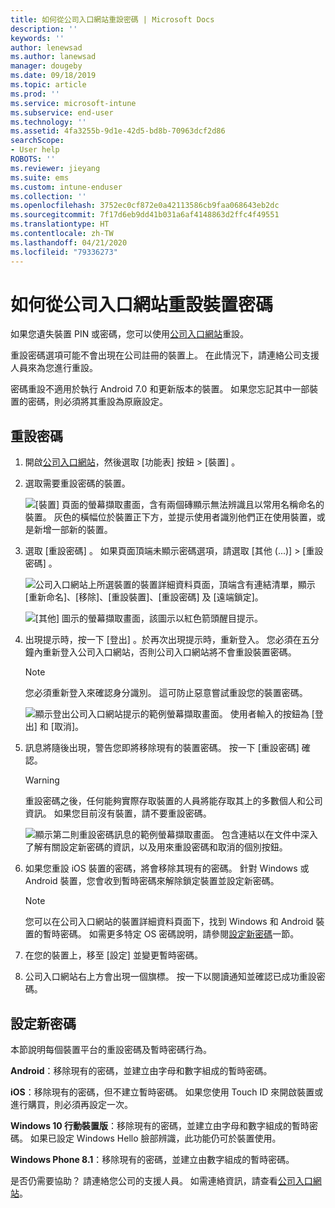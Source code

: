 ```yaml
---
title: 如何從公司入口網站重設密碼 | Microsoft Docs
description: ''
keywords: ''
author: lenewsad
ms.author: lanewsad
manager: dougeby
ms.date: 09/18/2019
ms.topic: article
ms.prod: ''
ms.service: microsoft-intune
ms.subservice: end-user
ms.technology: ''
ms.assetid: 4fa3255b-9d1e-42d5-bd8b-70963dcf2d86
searchScope:
- User help
ROBOTS: ''
ms.reviewer: jieyang
ms.suite: ems
ms.custom: intune-enduser
ms.collection: ''
ms.openlocfilehash: 3752ec0cf872e0a42113586cb9faa068643eb2dc
ms.sourcegitcommit: 7f17d6eb9dd41b031a6af4148863d2ffc4f49551
ms.translationtype: HT
ms.contentlocale: zh-TW
ms.lasthandoff: 04/21/2020
ms.locfileid: "79336273"
---
```

# <a name="how-to-reset-your-device-passcode-from-the-company-portal-website"></a>如何從公司入口網站重設裝置密碼

如果您遺失裝置 PIN 或密碼，您可以使用[公司入口網站](https://portal.manage.microsoft.com)重設。 

重設密碼選項可能不會出現在公司註冊的裝置上。 在此情況下，請連絡公司支援人員來為您進行重設。  

密碼重設不適用於執行 Android 7.0 和更新版本的裝置。 如果您忘記其中一部裝置的密碼，則必須將其重設為原廠設定。  

## <a name="reset-your-passcode"></a>重設密碼

1. 開啟[公司入口網站](https://portal.manage.microsoft.com)，然後選取 [功能表]  按鈕 > [裝置]  。  

2. 選取需要重設密碼的裝置。  

    ![[裝置] 頁面的螢幕擷取畫面，含有兩個磚顯示無法辨識且以常用名稱命名的裝置。 灰色的橫幅位於裝置正下方，並提示使用者識別他們正在使用裝置，或是新增一部新的裝置。](./media/rename-reset-device-step2-1808.png) 

3. 選取 [重設密碼]  。 如果頁面頂端未顯示密碼選項，請選取 [其他 (...)]   > [重設密碼]  。   

   ![公司入口網站上所選裝置的裝置詳細資料頁面，頂端含有連結清單，顯示 [重新命名]、[移除]、[重設裝置]、[重設密碼] 及 [遠端鎖定]。 ](./media/rename-reset-device-1808.png)   

    ![[其他] 圖示的螢幕擷取畫面，該圖示以紅色箭頭醒目提示。](./media/rename-reset-device-step3-more-1808.png)  

4. 出現提示時，按一下 [登出]  。於再次出現提示時，重新登入。 您必須在五分鐘內重新登入公司入口網站，否則公司入口網站將不會重設裝置密碼。  

   > [!NOTE]
   > 您必須重新登入來確認身分識別。 這可防止惡意嘗試重設您的裝置密碼。

   ![顯示登出公司入口網站提示的範例螢幕擷取畫面。 使用者輸入的按鈕為 [登出] 和 [取消]。](./media/iwp-reset-passcode-popup-1808.png)

5. 訊息將隨後出現，警告您即將移除現有的裝置密碼。 按一下 [重設密碼]  確認。  
    > [!WARNING]
    > 重設密碼之後，任何能夠實際存取裝置的人員將能存取其上的多數個人和公司資訊。 如果您目前沒有裝置，請不要重設密碼。  

   ![顯示第二則重設密碼訊息的範例螢幕擷取畫面。 包含連結以在文件中深入了解有關設定新密碼的資訊，以及用來重設密碼和取消的個別按鈕。](./media/iwp-reset-passcode-popup2-1808.png) 

6. 如果您重設 iOS 裝置的密碼，將會移除其現有的密碼。 針對 Windows 或 Android 裝置，您會收到暫時密碼來解除鎖定裝置並設定新密碼。 

   > [!NOTE]
   > 您可以在公司入口網站的裝置詳細資料頁面下，找到 Windows 和 Android 裝置的暫時密碼。 如需更多特定 OS 密碼說明，請參閱[設定新密碼](reset-your-passcode-cpwebsite.md#set-up-a-new-passcode)一節。  
   
7. 在您的裝置上，移至 [設定]  並變更暫時密碼。 

8. 公司入口網站右上方會出現一個旗標。 按一下以閱讀通知並確認已成功重設密碼。  

## <a name="set-up-a-new-passcode"></a>設定新密碼  

本節說明每個裝置平台的重設密碼及暫時密碼行為。  

**Android**：移除現有的密碼，並建立由字母和數字組成的暫時密碼。

**iOS**：移除現有的密碼，但不建立暫時密碼。 如果您使用 Touch ID 來開啟裝置或進行購買，則必須再設定一次。  

**Windows 10 行動裝置版**：移除現有的密碼，並建立由字母和數字組成的暫時密碼。 如果已設定 Windows Hello 臉部辨識，此功能仍可於裝置使用。

**Windows Phone 8.1**：移除現有的密碼，並建立由數字組成的暫時密碼。  

是否仍需要協助？ 請連絡您公司的支援人員。 如需連絡資訊，請查看[公司入口網站](https://go.microsoft.com/fwlink/?linkid=2010980)。  
